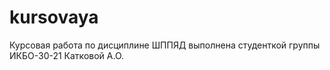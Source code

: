 # kursovaya
Курсовая работа по дисциплине ШППЯД выполнена студенткой группы ИКБО-30-21 Катковой А.О.

